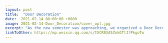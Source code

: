 ```yaml
---
layout: post
title:  "Door Decoration"
date:  2021-02-14 08:00:00 +0800
image: 2021-02-14-Door_Decoration/cover_opt.jpg
excerpt: "As the new semester was approaching, we organized a Door Decoration event in our hall. Our theme for the event is 'Good Vibes'."
linkToOther: https://mp.weixin.qq.com/s/ISCR8XA5ZokGTtJfPkgoTw
---
```


